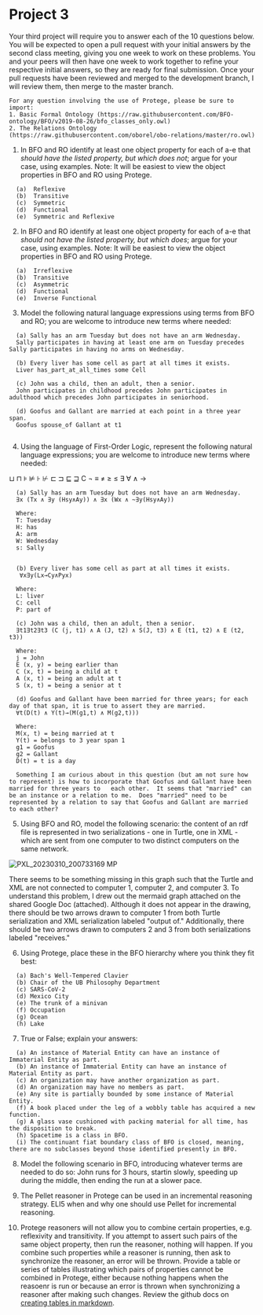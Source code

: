 # Project 3


Your third project will require you to answer each of the 10 questions below.  You will be expected to open a pull request with your initial answers by the second class meeting, giving you one week to work on these problems. You and your peers will then have one week to work together to refine your respective initial answers, so they are ready for final submission. Once your pull requests have been reviewed and merged to the development branch, I will review them, then merge to the master branch. 

```
For any question involving the use of Protege, please be sure to import:
1. Basic Formal Ontology (https://raw.githubusercontent.com/BFO-ontology/BFO/v2019-08-26/bfo_classes_only.owl)
2. The Relations Ontology (https://raw.githubusercontent.com/oborel/obo-relations/master/ro.owl)
```

1. In BFO and RO identify at least one object property for each of a-e that _should have the listed property, but which does not_; argue for your case, using examples. Note: It will be easiest to view the object properties in BFO and RO using Protege. 
```
  (a)  Reflexive
  (b)  Transitive 
  (c)  Symmetric
  (d)  Functional 
  (e)  Symmetric and Reflexive
```

2. In BFO and RO identify at least one object property for each of a-e that _should not have the listed property, but which does_; argue for your case, using examples. Note: It will be easiest to view the object properties in BFO and RO using Protege.
```
  (a)  Irreflexive
  (b)  Transitive 
  (c)  Asymmetric
  (d)  Functional 
  (e)  Inverse Functional
```

3. Model the following natural language expressions using terms from BFO and RO; you are welcome to introduce new terms where needed:  
```
  (a) Sally has an arm Tuesday but does not have an arm Wednesday. 
  Sally participates in having at least one arm on Tuesday precedes Sally participates in having no arms on Wednesday.
  
  (b) Every liver has some cell as part at all times it exists.
  Liver has_part_at_all_times some Cell
  
  (c) John was a child, then an adult, then a senior. 
  John participates in childhood precedes John participates in adulthood which precedes John participates in seniorhood.
  
  (d) Goofus and Gallant are married at each point in a three year span. 
  Goofus spouse_of Gallant at t1
  
```

4. Using the language of First-Order Logic, represent the following natural language expressions; you are welcome to introduce new terms where needed: 

⊔ ⊓ ⊧ ⊭ ⊦ ⊬ ⊏ ⊐ ⊑ ⊒ C ¬ ≡ ≠ ≥ ≤ ∃ ∀ ∧ →
```
  (a) Sally has an arm Tuesday but does not have an arm Wednesday. 
  ∃x (Tx ∧ ∃y (Hsy∧Ay)) ∧ ∃x (Wx ∧ ~∃y(Hsy∧Ay))
  
  Where:   
  T: Tuesday
  H: has
  A: arm
  W: Wednesday
  s: Sally

  
  (b) Every liver has some cell as part at all times it exists.
   ∀x∃y(Lx→Cy∧Pyx)
   
  Where:
  L: liver
  C: cell
  P: part of
  
  (c) John was a child, then an adult, then a senior. 
  ∃t1∃t2∃t3 (C (j, t1) ∧ A (J, t2) ∧ S(J, t3) ∧ E (t1, t2) ∧ E (t2, t3))
  
  Where:
  j = John
  E (x, y) = being earlier than
  C (x, t) = being a child at t
  A (x, t) = being an adult at t
  S (x, t) = being a senior at t

  (d) Goofus and Gallant have been married for three years; for each day of that span, it is true to assert they are married. 
  ∀t(D(t) ∧ Y(t)→(M(g1,t) ∧ M(g2,t)))
  
  Where:
  M(x, t) = being married at t
  Y(t) = belongs to 3 year span 1
  g1 = Goofus
  g2 = Gallant
  D(t) = t is a day
  
  Something I am curious about in this question (but am not sure how to represent) is how to incorporate that Goofus and Gallant have been married for three years to   each other.  It seems that "married" can be an instance or a relation to me.  Does "married" need to be represented by a relation to say that Goofus and Gallant are married to each other?

```

5. Using BFO and RO, model the following scenario: the content of an rdf file is represented in two serializations - one in Turtle, one in XML - which are sent from one computer to two distinct computers on the same network.  


![PXL_20230310_200733169 MP](https://user-images.githubusercontent.com/123913163/224419366-526d0357-ae37-4561-aa6a-d87cabc230e1.jpg)


There seems to be something missing in this graph such that the Turtle and XML are not connected to computer 1, computer 2, and computer 3.  To understand this problem, I drew out the mermaid graph attached on the shared Google Doc (attached). Although it does not appear in the drawing, there should be two arrows drawn to computer 1 from both Turtle serialization and XML serialization labeled "output of."  Additionally, there should be two arrows drawn to computers 2 and 3 from both serializations labeled "receives."


6. Using Protege, place these in the BFO hierarchy where you think they fit best:
```
  (a) Bach's Well-Tempered Clavier
  (b) Chair of the UB Philosophy Department
  (c) SARS-CoV-2
  (d) Mexico City
  (e) The trunk of a minivan
  (f) Occupation
  (g) Ocean
  (h) Lake
```

7. True or False; explain your answers:
```
  (a) An instance of Material Entity can have an instance of Immaterial Entity as part.
  (b) An instance of Immaterial Entity can have an instance of Material Entity as part.
  (c) An organization may have another organization as part.
  (d) An organization may have no members as part. 
  (e) Any site is partially bounded by some instance of Material Entity.
  (f) A book placed under the leg of a wobbly table has acquired a new function. 
  (g) A glass vase cushioned with packing material for all time, has the disposition to break. 
  (h) Spacetime is a class in BFO.
  (i) The continuant fiat boundary class of BFO is closed, meaning, there are no subclasses beyond those identified presently in BFO. 
```

8. Model the following scenario in BFO, introducing whatever terms are needed to do so: John runs for 3 hours, startin slowly, speeding up during the middle, then ending the run at a slower pace.  

9. The Pellet reasoner in Protege can be used in an incremental reasoning strategy. ELI5 when and why one should use Pellet for incremental reasoning. 

10. Protege reasoners will not allow you to combine certain properties, e.g. reflexivity and transitivity. If you attempt to assert such pairs of the same object property, then run the reasoner, nothing will happen. If you combine such properties while a reasoner is running, then ask to synchronize the reasoner, an error will be thrown. Provide a table or series of tables illustrating which pairs of properties cannot be combined in Protege, either because nothing happens when the reasoenr is run or because an error is thrown when synchronizing a reasoner after making such changes. Review the github docs on [creating tables in markdown](https://docs.github.com/en/get-started/writing-on-github/working-with-advanced-formatting/organizing-information-with-tables).
